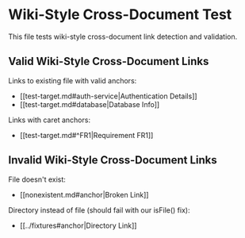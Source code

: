 # Wiki-Style Cross-Document Test

This file tests wiki-style cross-document link detection and validation.

## Valid Wiki-Style Cross-Document Links

Links to existing file with valid anchors:
- [[test-target.md#auth-service|Authentication Details]]
- [[test-target.md#database|Database Info]]

Links with caret anchors:
- [[test-target.md#^FR1|Requirement FR1]]

## Invalid Wiki-Style Cross-Document Links

File doesn't exist:
- [[nonexistent.md#anchor|Broken Link]]

Directory instead of file (should fail with our isFile() fix):
- [[../fixtures#anchor|Directory Link]]
